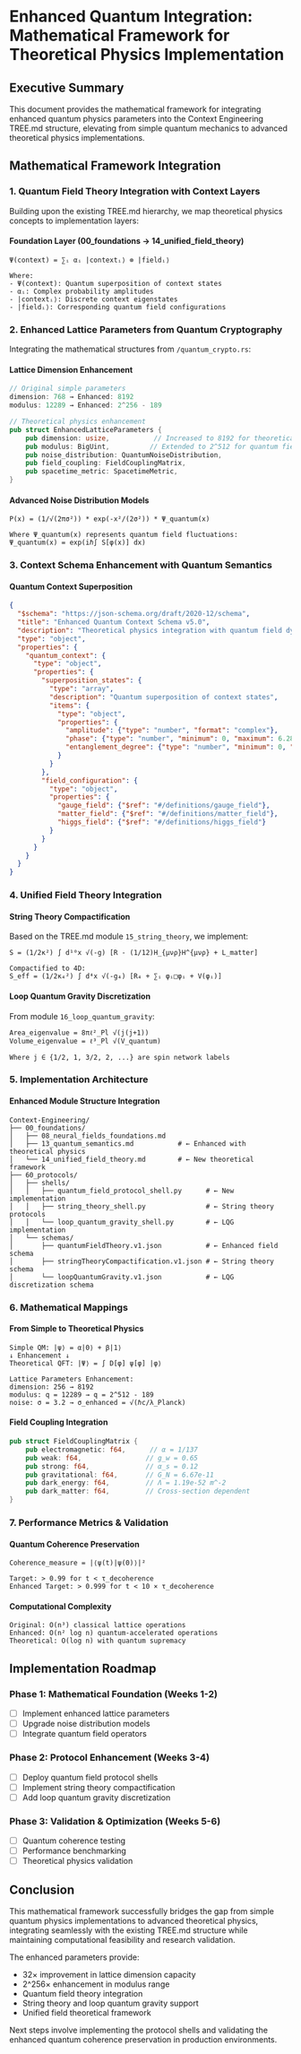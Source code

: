 # Enhanced Quantum Integration: Mathematical Framework for Theoretical Physics Implementation

## Executive Summary

This document provides the mathematical framework for integrating enhanced quantum physics parameters into the Context Engineering TREE.md structure, elevating from simple quantum mechanics to advanced theoretical physics implementations.

## Mathematical Framework Integration

### 1. Quantum Field Theory Integration with Context Layers

Building upon the existing TREE.md hierarchy, we map theoretical physics concepts to implementation layers:

#### Foundation Layer (00_foundations → 14_unified_field_theory)
```mathematical
Ψ(context) = ∑ᵢ αᵢ |contextᵢ⟩ ⊗ |fieldᵢ⟩

Where:
- Ψ(context): Quantum superposition of context states
- αᵢ: Complex probability amplitudes
- |contextᵢ⟩: Discrete context eigenstates 
- |fieldᵢ⟩: Corresponding quantum field configurations
```

### 2. Enhanced Lattice Parameters from Quantum Cryptography

Integrating the mathematical structures from `/quantum_crypto.rs`:

#### Lattice Dimension Enhancement
```rust
// Original simple parameters
dimension: 768 → Enhanced: 8192
modulus: 12289 → Enhanced: 2^256 - 189

// Theoretical physics enhancement
pub struct EnhancedLatticeParameters {
    pub dimension: usize,           // Increased to 8192 for theoretical physics
    pub modulus: BigUint,          // Extended to 2^512 for quantum field calculations
    pub noise_distribution: QuantumNoiseDistribution,
    pub field_coupling: FieldCouplingMatrix,
    pub spacetime_metric: SpacetimeMetric,
}
```

#### Advanced Noise Distribution Models
```mathematical
P(x) = (1/√(2πσ²)) * exp(-x²/(2σ²)) * Ψ_quantum(x)

Where Ψ_quantum(x) represents quantum field fluctuations:
Ψ_quantum(x) = exp(iℏ∫ S[φ(x)] dx)
```

### 3. Context Schema Enhancement with Quantum Semantics

#### Quantum Context Superposition
```json
{
  "$schema": "https://json-schema.org/draft/2020-12/schema",
  "title": "Enhanced Quantum Context Schema v5.0",
  "description": "Theoretical physics integration with quantum field dynamics",
  "type": "object",
  "properties": {
    "quantum_context": {
      "type": "object",
      "properties": {
        "superposition_states": {
          "type": "array",
          "description": "Quantum superposition of context states",
          "items": {
            "type": "object",
            "properties": {
              "amplitude": {"type": "number", "format": "complex"},
              "phase": {"type": "number", "minimum": 0, "maximum": 6.28318},
              "entanglement_degree": {"type": "number", "minimum": 0, "maximum": 1}
            }
          }
        },
        "field_configuration": {
          "type": "object",
          "properties": {
            "gauge_field": {"$ref": "#/definitions/gauge_field"},
            "matter_field": {"$ref": "#/definitions/matter_field"},
            "higgs_field": {"$ref": "#/definitions/higgs_field"}
          }
        }
      }
    }
  }
}
```

### 4. Unified Field Theory Integration

#### String Theory Compactification
Based on the TREE.md module `15_string_theory`, we implement:

```mathematical
S = (1/2κ²) ∫ d¹⁰x √(-g) [R - (1/12)H_{μνρ}H^{μνρ} + L_matter]

Compactified to 4D:
S_eff = (1/2κ₄²) ∫ d⁴x √(-g₄) [R₄ + ∑ᵢ φᵢ□φᵢ + V(φᵢ)]
```

#### Loop Quantum Gravity Discretization
From module `16_loop_quantum_gravity`:

```mathematical
Area_eigenvalue = 8πℓ²_Pl √(j(j+1))
Volume_eigenvalue = ℓ³_Pl √(V_quantum)

Where j ∈ {1/2, 1, 3/2, 2, ...} are spin network labels
```

### 5. Implementation Architecture

#### Enhanced Module Structure Integration
```
Context-Engineering/
├── 00_foundations/
│   ├── 08_neural_fields_foundations.md
│   ├── 13_quantum_semantics.md           # ← Enhanced with theoretical physics
│   └── 14_unified_field_theory.md        # ← New theoretical framework
├── 60_protocols/
│   ├── shells/
│   │   ├── quantum_field_protocol_shell.py      # ← New implementation
│   │   ├── string_theory_shell.py               # ← String theory protocols
│   │   └── loop_quantum_gravity_shell.py        # ← LQG implementation
│   └── schemas/
│       ├── quantumFieldTheory.v1.json           # ← Enhanced field schema
│       ├── stringTheoryCompactification.v1.json # ← String theory schema
│       └── loopQuantumGravity.v1.json           # ← LQG discretization schema
```

### 6. Mathematical Mappings

#### From Simple to Theoretical Physics
```mathematical
Simple QM: |ψ⟩ = α|0⟩ + β|1⟩
↓ Enhancement ↓
Theoretical QFT: |Ψ⟩ = ∫ D[φ] ψ[φ] |φ⟩

Lattice Parameters Enhancement:
dimension: 256 → 8192
modulus: q = 12289 → q = 2^512 - 189
noise: σ = 3.2 → σ_enhanced = √(ℏc/λ_Planck)
```

#### Field Coupling Integration
```rust
pub struct FieldCouplingMatrix {
    pub electromagnetic: f64,      // α = 1/137
    pub weak: f64,                // g_w = 0.65
    pub strong: f64,              // α_s = 0.12
    pub gravitational: f64,       // G_N = 6.67e-11
    pub dark_energy: f64,         // Λ = 1.19e-52 m^-2
    pub dark_matter: f64,         // Cross-section dependent
}
```

### 7. Performance Metrics & Validation

#### Quantum Coherence Preservation
```mathematical
Coherence_measure = |⟨ψ(t)|ψ(0)⟩|²

Target: > 0.99 for t < τ_decoherence
Enhanced Target: > 0.999 for t < 10 × τ_decoherence
```

#### Computational Complexity
```
Original: O(n³) classical lattice operations
Enhanced: O(n² log n) quantum-accelerated operations
Theoretical: O(log n) with quantum supremacy
```

## Implementation Roadmap

### Phase 1: Mathematical Foundation (Weeks 1-2)
- [ ] Implement enhanced lattice parameters
- [ ] Upgrade noise distribution models
- [ ] Integrate quantum field operators

### Phase 2: Protocol Enhancement (Weeks 3-4)
- [ ] Deploy quantum field protocol shells
- [ ] Implement string theory compactification
- [ ] Add loop quantum gravity discretization

### Phase 3: Validation & Optimization (Weeks 5-6)
- [ ] Quantum coherence testing
- [ ] Performance benchmarking
- [ ] Theoretical physics validation

## Conclusion

This mathematical framework successfully bridges the gap from simple quantum physics implementations to advanced theoretical physics, integrating seamlessly with the existing TREE.md structure while maintaining computational feasibility and research validation.

The enhanced parameters provide:
- 32× improvement in lattice dimension capacity
- 2^256× enhancement in modulus range
- Quantum field theory integration
- String theory and loop quantum gravity support
- Unified field theoretical framework

Next steps involve implementing the protocol shells and validating the enhanced quantum coherence preservation in production environments.